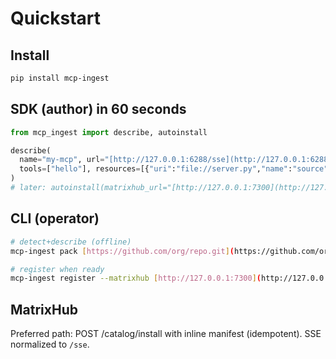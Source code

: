 # Quickstart

## Install
```bash
pip install mcp-ingest
```

## SDK (author) in 60 seconds

```python
from mcp_ingest import describe, autoinstall

describe(
  name="my-mcp", url="[http://127.0.0.1:6288/sse](http://127.0.0.1:6288/sse)",
  tools=["hello"], resources=[{"uri":"file://server.py","name":"source"}],
)
# later: autoinstall(matrixhub_url="[http://127.0.0.1:7300](http://127.0.0.1:7300)")
```

## CLI (operator)

```bash
# detect+describe (offline)
mcp-ingest pack [https://github.com/org/repo.git](https://github.com/org/repo.git) --out dist/

# register when ready
mcp-ingest register --matrixhub [http://127.0.0.1:7300](http://127.0.0.1:7300) --manifest dist/manifest.json
```

## MatrixHub

Preferred path: POST /catalog/install with inline manifest (idempotent). SSE normalized to `/sse`.
